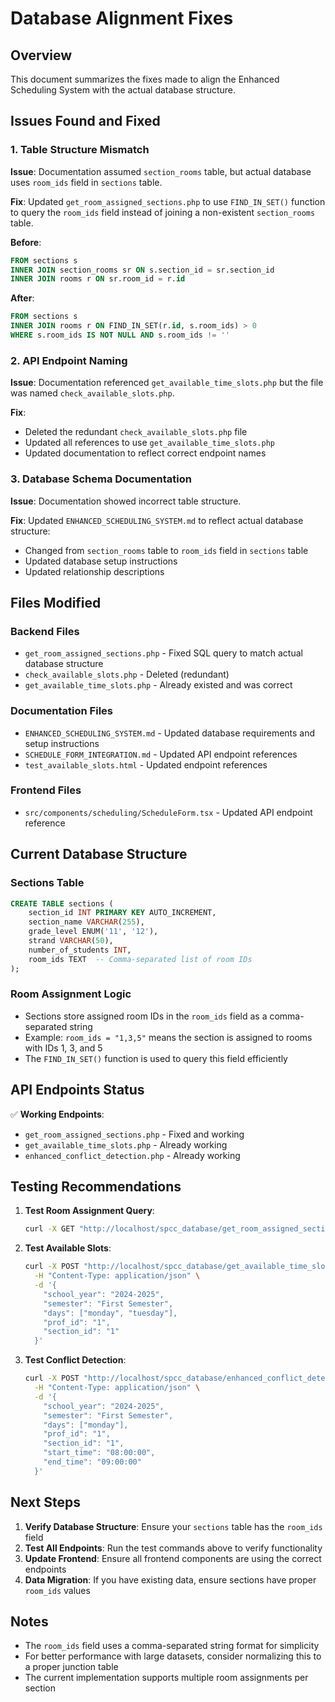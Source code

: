 # Database Alignment Fixes

## Overview

This document summarizes the fixes made to align the Enhanced Scheduling System with the actual database structure.

## Issues Found and Fixed

### 1. **Table Structure Mismatch**

**Issue**: Documentation assumed `section_rooms` table, but actual database uses `room_ids` field in `sections` table.

**Fix**: Updated `get_room_assigned_sections.php` to use `FIND_IN_SET()` function to query the `room_ids` field instead of joining a non-existent `section_rooms` table.

**Before**:

```sql
FROM sections s
INNER JOIN section_rooms sr ON s.section_id = sr.section_id
INNER JOIN rooms r ON sr.room_id = r.id
```

**After**:

```sql
FROM sections s
INNER JOIN rooms r ON FIND_IN_SET(r.id, s.room_ids) > 0
WHERE s.room_ids IS NOT NULL AND s.room_ids != ''
```

### 2. **API Endpoint Naming**

**Issue**: Documentation referenced `get_available_time_slots.php` but the file was named `check_available_slots.php`.

**Fix**:

- Deleted the redundant `check_available_slots.php` file
- Updated all references to use `get_available_time_slots.php`
- Updated documentation to reflect correct endpoint names

### 3. **Database Schema Documentation**

**Issue**: Documentation showed incorrect table structure.

**Fix**: Updated `ENHANCED_SCHEDULING_SYSTEM.md` to reflect actual database structure:

- Changed from `section_rooms` table to `room_ids` field in `sections` table
- Updated database setup instructions
- Updated relationship descriptions

## Files Modified

### Backend Files

- `get_room_assigned_sections.php` - Fixed SQL query to match actual database structure
- `check_available_slots.php` - Deleted (redundant)
- `get_available_time_slots.php` - Already existed and was correct

### Documentation Files

- `ENHANCED_SCHEDULING_SYSTEM.md` - Updated database requirements and setup instructions
- `SCHEDULE_FORM_INTEGRATION.md` - Updated API endpoint references
- `test_available_slots.html` - Updated endpoint references

### Frontend Files

- `src/components/scheduling/ScheduleForm.tsx` - Updated API endpoint reference

## Current Database Structure

### Sections Table

```sql
CREATE TABLE sections (
    section_id INT PRIMARY KEY AUTO_INCREMENT,
    section_name VARCHAR(255),
    grade_level ENUM('11', '12'),
    strand VARCHAR(50),
    number_of_students INT,
    room_ids TEXT  -- Comma-separated list of room IDs
);
```

### Room Assignment Logic

- Sections store assigned room IDs in the `room_ids` field as a comma-separated string
- Example: `room_ids = "1,3,5"` means the section is assigned to rooms with IDs 1, 3, and 5
- The `FIND_IN_SET()` function is used to query this field efficiently

## API Endpoints Status

✅ **Working Endpoints**:

- `get_room_assigned_sections.php` - Fixed and working
- `get_available_time_slots.php` - Already working
- `enhanced_conflict_detection.php` - Already working

## Testing Recommendations

1. **Test Room Assignment Query**:

   ```bash
   curl -X GET "http://localhost/spcc_database/get_room_assigned_sections.php"
   ```

2. **Test Available Slots**:

   ```bash
   curl -X POST "http://localhost/spcc_database/get_available_time_slots.php" \
     -H "Content-Type: application/json" \
     -d '{
       "school_year": "2024-2025",
       "semester": "First Semester",
       "days": ["monday", "tuesday"],
       "prof_id": "1",
       "section_id": "1"
     }'
   ```

3. **Test Conflict Detection**:
   ```bash
   curl -X POST "http://localhost/spcc_database/enhanced_conflict_detection.php" \
     -H "Content-Type: application/json" \
     -d '{
       "school_year": "2024-2025",
       "semester": "First Semester",
       "days": ["monday"],
       "prof_id": "1",
       "section_id": "1",
       "start_time": "08:00:00",
       "end_time": "09:00:00"
     }'
   ```

## Next Steps

1. **Verify Database Structure**: Ensure your `sections` table has the `room_ids` field
2. **Test All Endpoints**: Run the test commands above to verify functionality
3. **Update Frontend**: Ensure all frontend components are using the correct endpoints
4. **Data Migration**: If you have existing data, ensure sections have proper `room_ids` values

## Notes

- The `room_ids` field uses a comma-separated string format for simplicity
- For better performance with large datasets, consider normalizing this to a proper junction table
- The current implementation supports multiple room assignments per section
